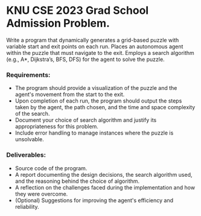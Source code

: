 # KNU CSE 2023 Grad School Admission Problem.

Write a program that dynamically generates a grid-based puzzle with variable start and exit points on each run. Places an autonomous agent within the puzzle that must
navigate to the exit. Employs a search algorithm (e.g., A*, Dijkstra’s, BFS, DFS) for the agent to solve the puzzle.

### Requirements:
- The program should provide a visualization of the puzzle and the agent's movement from the start to the exit.
- Upon completion of each run, the program should output the steps taken by the agent, the path chosen, and the time and space complexity of the search.
- Document your choice of search algorithm and justify its appropriateness for this problem.
- Include error handling to manage instances where the puzzle is unsolvable.


### Deliverables:
- Source code of the program.
- A report documenting the design decisions, the search algorithm used, and the reasoning behind the choice of algorithm.
- A reflection on the challenges faced during the implementation and how they were overcome.
- (Optional) Suggestions for improving the agent's efficiency and reliability.
